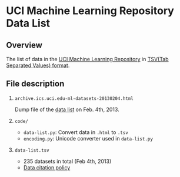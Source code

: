 # UCI Machine Learning Repository Data List

## Overview
The list of data in the [UCI Machine Learning Repository](http://archive.ics.uci.edu/ml/datasets.html) in [TSV(Tab Separated Values) format](https://github.com/e9t/uci-datasets/blob/master/datasets.tsv).

## File description

1. `archive.ics.uci.edu-ml-datasets-20130204.html`

	Dump file of the [data list](http://archive.ics.uci.edu/ml/datasets.html) on Feb. 4th, 2013.

2. `code/`
	- `data-list.py`: Convert data in `.html` to `.tsv`
	- `encoding.py`: Unicode converter used in `data-list.py`

3. `data-list.tsv`
	- 235 datasets in total (Feb 4th, 2013)
	- [Data citation policy](http://archive.ics.uci.edu/ml/citation_policy.html)
